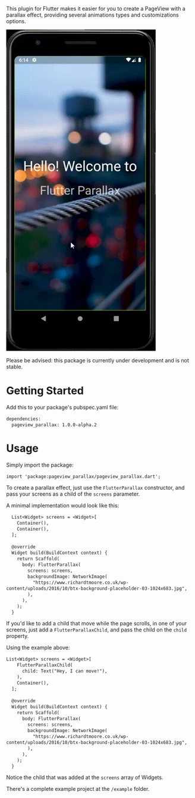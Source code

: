 This plugin for Flutter makes it easier for you to create a PageView with a parallax effect, providing several animations types and customizations options.

![](android.gif)

Please be advised: this package is currently under development and is not stable.

# Getting Started

Add this to your package's pubspec.yaml file:

```
dependencies:
  pageview_parallax: 1.0.0-alpha.2
```

# Usage

Simply import the package:

```
import 'package:pageview_parallax/pageview_parallax.dart';
```

To create a parallax effect, just use the `FlutterParallax` constructor, and pass your screens as a child of the `screens` parameter.

A minimal implementation would look like this:

```
  List<Widget> screens = <Widget>[
    Container(),
    Container(),
  ];

  @override
  Widget build(BuildContext context) {
    return Scaffold(
      body: FlutterParallax(
        screens: screens,
        backgroundImage: NetworkImage(
          "https://www.richardtmoore.co.uk/wp-content/uploads/2016/10/btx-background-placeholder-03-1024x683.jpg",
        ),
      ),
    );
  }
```

If you'd like to add a child that move while the page scrolls, in one of your screens, just add a `FlutterParallaxChild`, and pass the child on the `child` property.

Using the example above:


```
List<Widget> screens = <Widget>[
    FlutterParallaxChild(
      child: Text("Hey, I can move!"),
    ),
    Container(),
  ];

  @override
  Widget build(BuildContext context) {
    return Scaffold(
      body: FlutterParallax(
        screens: screens,
        backgroundImage: NetworkImage(
          "https://www.richardtmoore.co.uk/wp-content/uploads/2016/10/btx-background-placeholder-03-1024x683.jpg",
        ),
      ),
    );
  }
```

Notice the child that was added at the `screens` array of Widgets.

There's a complete example project at the `/example` folder.
